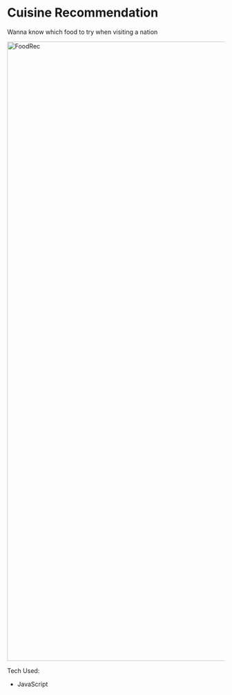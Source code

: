 # Cuisine Recommendation
Wanna know which food to try when visiting a nation

<img width="1433" alt="FoodRec" src="https://github.com/Debasmit1/CuisineRec/assets/51131353/af0199d2-a705-459d-83d2-b5b4f85c9da3">

Tech Used:
- JavaScript 

